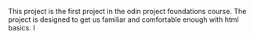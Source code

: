 This project is the first project in the odin project foundations course. 
The project is designed to get us familiar and comfortable enough with html basics.
I